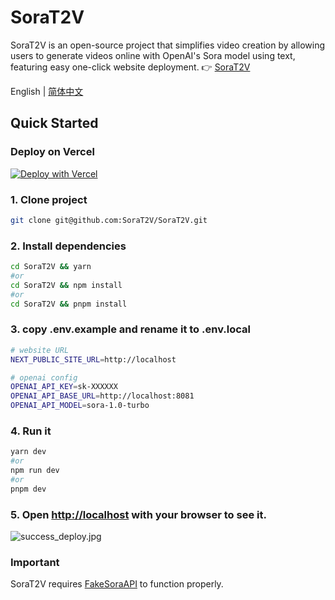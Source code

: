 # SoraT2V
SoraT2V is an open-source project that simplifies video creation by allowing users to generate videos online with OpenAI's Sora model using text, featuring easy one-click website deployment.
👉 [SoraT2V](https://SoraT2V.com)

<div align="left">

English | [简体中文](https://github.com/SoraT2V/SoraT2V/blob/main/README.zh-CN.md)

</div>

## Quick Started

### Deploy on Vercel
[![Deploy with Vercel](https://vercel.com/button)](https://vercel.com/new/clone?repository-url=https%3A%2F%2Fgithub.com%2FSoraT2V%2FSoraT2V&project-name=SoraT2V&repository-name=SoraT2V&external-id=https%3A%2F%2Fgithub.com%2FSoraT2V%2FSoraT2V%2Ftree%2Fmain)

### 1. Clone project

```bash
git clone git@github.com:SoraT2V/SoraT2V.git
```

### 2. Install dependencies

```bash
cd SoraT2V && yarn
#or
cd SoraT2V && npm install
#or
cd SoraT2V && pnpm install
```

### 3. copy .env.example and rename it to .env.local

```bash
# website URL
NEXT_PUBLIC_SITE_URL=http://localhost

# openai config
OPENAI_API_KEY=sk-XXXXXX
OPENAI_API_BASE_URL=http://localhost:8081
OPENAI_API_MODEL=sora-1.0-turbo
```

### 4. Run it

```bash
yarn dev
#or
npm run dev
#or
pnpm dev
```

### 5. Open [http://localhost](http://localhost) with your browser to see it.
![success_deploy.jpg](https://SoraT2V.com/success_deploy.jpg)


### Important
SoraT2V requires [FakeSoraAPI](https://github.com/SoraT2V/FakeSoraAPI) to function properly.
